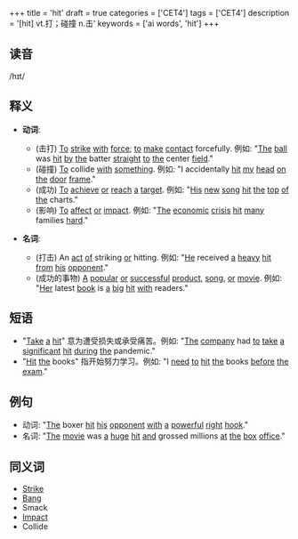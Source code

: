 +++
title = 'hit'
draft = true
categories = ['CET4']
tags = ['CET4']
description = '[hit] vt.打；碰撞 n.击'
keywords = ['ai words', 'hit']
+++

## 读音
/hɪt/

## 释义
- **动词**:
  - (击打) [To](/zh/post/to/) [strike](/zh/post/strike/) [with](/zh/post/with/) [force](/zh/post/force/); [to](/zh/post/to/) [make](/zh/post/make/) [contact](/zh/post/contact/) forcefully. 例如: "[The](/zh/post/the/) [ball](/zh/post/ball/) was [hit](/zh/post/hit/) [by](/zh/post/by/) [the](/zh/post/the/) batter [straight](/zh/post/straight/) [to](/zh/post/to/) [the](/zh/post/the/) center [field](/zh/post/field/)."
  - (碰撞) [To](/zh/post/to/) collide [with](/zh/post/with/) [something](/zh/post/something/). 例如: "I accidentally [hit](/zh/post/hit/) [my](/zh/post/my/) [head](/zh/post/head/) [on](/zh/post/on/) [the](/zh/post/the/) [door](/zh/post/door/) [frame](/zh/post/frame/)."
  - (成功) [To](/zh/post/to/) [achieve](/zh/post/achieve/) [or](/zh/post/or/) [reach](/zh/post/reach/) [a](/zh/post/a/) [target](/zh/post/target/). 例如: "[His](/zh/post/his/) [new](/zh/post/new/) [song](/zh/post/song/) [hit](/zh/post/hit/) [the](/zh/post/the/) [top](/zh/post/top/) [of](/zh/post/of/) [the](/zh/post/the/) charts."
  - (影响) [To](/zh/post/to/) [affect](/zh/post/affect/) [or](/zh/post/or/) [impact](/zh/post/impact/). 例如: "[The](/zh/post/the/) [economic](/zh/post/economic/) [crisis](/zh/post/crisis/) [hit](/zh/post/hit/) [many](/zh/post/many/) families [hard](/zh/post/hard/)."

- **名词**:
  - (打击) An [act](/zh/post/act/) [of](/zh/post/of/) striking [or](/zh/post/or/) hitting. 例如: "[He](/zh/post/he/) received [a](/zh/post/a/) [heavy](/zh/post/heavy/) [hit](/zh/post/hit/) [from](/zh/post/from/) [his](/zh/post/his/) [opponent](/zh/post/opponent/)."
  - (成功的事物) [A](/zh/post/a/) [popular](/zh/post/popular/) [or](/zh/post/or/) [successful](/zh/post/successful/) [product](/zh/post/product/), [song](/zh/post/song/), [or](/zh/post/or/) [movie](/zh/post/movie/). 例如: "[Her](/zh/post/her/) latest [book](/zh/post/book/) is [a](/zh/post/a/) [big](/zh/post/big/) [hit](/zh/post/hit/) [with](/zh/post/with/) readers."

## 短语
- "[Take](/zh/post/take/) [a](/zh/post/a/) [hit](/zh/post/hit/)" 意为遭受损失或承受痛苦。例如: "[The](/zh/post/the/) [company](/zh/post/company/) had [to](/zh/post/to/) [take](/zh/post/take/) [a](/zh/post/a/) [significant](/zh/post/significant/) [hit](/zh/post/hit/) [during](/zh/post/during/) [the](/zh/post/the/) pandemic."
- "[Hit](/zh/post/hit/) [the](/zh/post/the/) books" 指开始努力学习。例如: "I [need](/zh/post/need/) [to](/zh/post/to/) [hit](/zh/post/hit/) [the](/zh/post/the/) books [before](/zh/post/before/) [the](/zh/post/the/) [exam](/zh/post/exam/)."

## 例句
- 动词: "[The](/zh/post/the/) boxer [hit](/zh/post/hit/) [his](/zh/post/his/) [opponent](/zh/post/opponent/) [with](/zh/post/with/) [a](/zh/post/a/) [powerful](/zh/post/powerful/) [right](/zh/post/right/) [hook](/zh/post/hook/)."
- 名词: "[The](/zh/post/the/) [movie](/zh/post/movie/) was [a](/zh/post/a/) [huge](/zh/post/huge/) [hit](/zh/post/hit/) [and](/zh/post/and/) grossed millions [at](/zh/post/at/) [the](/zh/post/the/) [box](/zh/post/box/) [office](/zh/post/office/)."

## 同义词
- [Strike](/zh/post/strike/)
- [Bang](/zh/post/bang/)
- Smack
- [Impact](/zh/post/impact/)
- Collide
